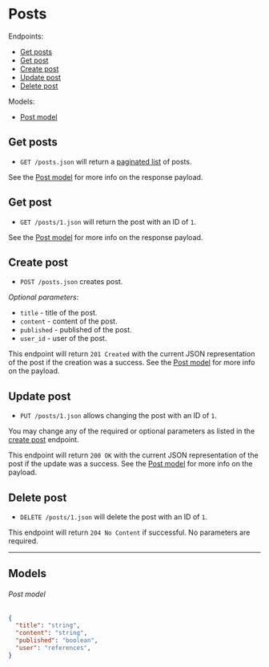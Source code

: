 # Posts

Endpoints:

- [Get posts](#get-posts)
- [Get post](#get-post)
- [Create post](#create-post)
- [Update post](#update-post)
- [Delete post](#delete-post)

Models:

- [Post model](#post-model)

## Get posts

- `GET /posts.json` will return a [paginated list](../README.md#pagination) of posts.

<!--
_Optional query parameters_:

* `attribute1` - when set to true, will only return resources that...
* `attribute2` - when set to true, will only return resources that...
-->

See the [Post model](#post-model) for more info on the response payload.

## Get post

- `GET /posts/1.json` will return the post with an ID of `1`.

See the [Post model](#post-model) for more info on the response payload.

## Create post

- `POST /posts.json` creates post.

<!--
**Required parameters**:

* `title` - title of the post.
* `content` - content of the post.
* `published` - published of the post.
* `user_id` - user of the post.
-->

_Optional parameters_:

* `title` - title of the post.
* `content` - content of the post.
* `published` - published of the post.
* `user_id` - user of the post.

This endpoint will return `201 Created` with the current JSON representation of the post if the creation was a success. See the [Post model](#post-model) for more info on the payload.

## Update post

- `PUT /posts/1.json` allows changing the post with an ID of `1`.

You may change any of the required or optional parameters as listed in the [create post](#create-post) endpoint.

This endpoint will return `200 OK` with the current JSON representation of the post if the update was a success. See the [Post model](#post-model) for more info on the payload.

## Delete post

- `DELETE /posts/1.json` will delete the post with an ID of `1`.

This endpoint will return `204 No Content` if successful. No parameters are required.

---

## Models

###### Post model

```json
{
  "title": "string",
  "content": "string",
  "published": "boolean",
  "user": "references",
}
```

